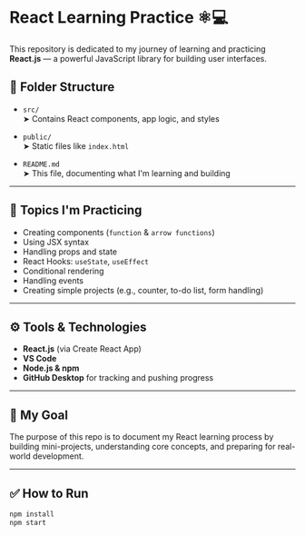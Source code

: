 # React Learning Practice ⚛️💻

This repository is dedicated to my journey of learning and practicing **React.js** — a powerful JavaScript library for building user interfaces.

## 📁 Folder Structure

- `src/`  
  ➤ Contains React components, app logic, and styles

- `public/`  
  ➤ Static files like `index.html`

- `README.md`  
  ➤ This file, documenting what I'm learning and building

---

## 🚀 Topics I'm Practicing

- Creating components (`function` & `arrow functions`)
- Using JSX syntax
- Handling props and state
- React Hooks: `useState`, `useEffect`
- Conditional rendering
- Handling events
- Creating simple projects (e.g., counter, to-do list, form handling)

---

## ⚙️ Tools & Technologies

- **React.js** (via Create React App)
- **VS Code**
- **Node.js & npm**
- **GitHub Desktop** for tracking and pushing progress

---

## 📌 My Goal

The purpose of this repo is to document my React learning process by building mini-projects, understanding core concepts, and preparing for real-world development.

---

## ✅ How to Run

```bash
npm install
npm start
